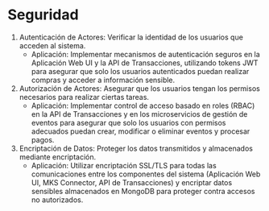 # Seguridad

1. Autenticación de Actores: Verificar la identidad de los usuarios que acceden al sistema.
    * Aplicación: Implementar mecanismos de autenticación seguros en la Aplicación Web UI y la API de Transacciones, utilizando tokens JWT para asegurar que solo los usuarios autenticados puedan realizar compras y acceder a información sensible.
2. Autorización de Actores: Asegurar que los usuarios tengan los permisos necesarios para realizar ciertas tareas.
    * Aplicación: Implementar control de acceso basado en roles (RBAC) en la API de Transacciones y en los microservicios de gestión de eventos para asegurar que solo los usuarios con permisos adecuados puedan crear, modificar o eliminar eventos y procesar pagos.
3. Encriptación de Datos: Proteger los datos transmitidos y almacenados mediante encriptación.
    * Aplicación: Utilizar encriptación SSL/TLS para todas las comunicaciones entre los componentes del sistema (Aplicación Web UI, MKS Connector, API de Transacciones) y encriptar datos sensibles almacenados en MongoDB para proteger contra accesos no autorizados.
